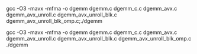 gcc -O3 -mavx -mfma -o dgemm dgemm.c dgemm_c.c dgemm_avx.c dgemm_avx_unroll.c dgemm_avx_unroll_blk.c dgemm_avx_unroll_blk_omp.c;./dgemm

gcc -O3 -mavx -mfma -o dgemm dgemm.c dgemm_c.c dgemm_avx.c dgemm_avx_unroll.c dgemm_avx_unroll_blk.c dgemm_avx_unroll_blk_omp.c
./dgemm